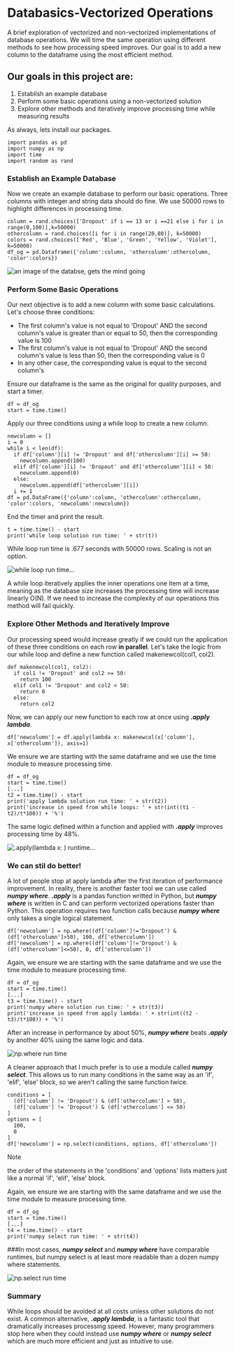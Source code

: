 # Databasics-Vectorized Operations

A brief exploration of vectorized and non-vectorized implementations of database operations. We will time the same operation using different methods to see how processing speed improves. Our goal is to add a new column to the dataframe using the most efficient method.

## Our goals in this project are:

1. Establish an example database
2. Perform some basic operations using a non-vectorized solution
3. Explore other methods and iteratively improve processing time while measuring results

As always, lets install our packages.

    import pandas as pd
    import numpy as np
    import time
    import random as rand

### Establish an Example Database

Now we create an example database to perform our basic operations. Three columns with integer and string data should do fine. We use 50000 rows to highlight differences in processing time.

    column = rand.choices(['Dropout' if i == 13 or i ==21 else i for i in range(0,100)],k=50000)
    othercolumn = rand.choices([i for i in range(20,80)], k=50000)
    colors = rand.choices(['Red', 'Blue', 'Green', 'Yellow', 'Violet'], k=50000)
    df_og = pd.Dataframe({'column':column, 'othercolumn':othercolumn, 'color':colors})

![an image of the databse, gets the mind going](https://github.com/maxwellabgit/Databasics-VectorizedOps/blob/main/githubprofilebuildlast.png)

### Perform Some Basic Operations

Our next objective is to add a new column with some basic calculations. Let's choose three conditions: 
- The first column's value is not equal to 'Dropout' AND the second column's value is greater than or equal to 50, then the corresponding value is 100
- The first column's value is not equal to 'Dropout' AND the second column's value is less than 50, then the corresponding value is 0
- In any other case, the corresponding value is equal to the second column's

Ensure our dataframe is the same as the original for quality purposes, and start a timer.

    df = df_og
    start = time.time()

Apply our three conditions using a while loop to create a new column.

    newcolumn = []
    i = 0
    while i < len(df):
      if df['column'][i] != 'Dropout' and df['othercolumn'][i] >= 50:
        newcolumn.append(100)
      elif df['column'][i] != 'Dropout' and df['othercolumn'][i] < 50:
        newcolumn.append(0)
      else:
        newcolumn.append(df['othercolumn'][i])
      i += 1
    df = pd.DataFrame({'column':column, 'othercolumn':othercolumn, 'color':colors, 'newcolumn':newcolumn})

End the timer and print the result.

    t = time.time() - start
    print('while loop solution run time: ' + str(t))

While loop run time is .677 seconds with 50000 rows. Scaling is not an option.

![while loop run time...](https://github.com/maxwellabgit/Databasics-VectorizedOps/blob/main/github112.png)

A while loop iteratively applies the inner operations one item at a time, meaning as the database size increases the processing time will increase linearly O(N). If we need to increase the complexity of our operations this method will fail quickly.

### Explore Other Methods and Iteratively Improve

Our processing speed would increase greatly if we could run the application of these three conditions on each row __in parallel__. Let's take the logic from our while loop and define a new function called makenewcol(col1, col2).

    def makenewcol(col1, col2):
      if col1 != 'Dropout' and col2 >= 50:
        return 100
      elif col1 != 'Dropout' and col2 < 50:
        return 0
      else:
        return col2

Now, we can apply our new function to each row at once using *__.apply lambda__*. 

    df['newcolumn'] = df.apply(lambda x: makenewcol(x['column'], x['othercolumn']), axis=1)

We ensure we are starting with the same dataframe and we use the time module to measure processing time.

    df = df_og
    start = time.time()
    [...]
    t2 = time.time() - start
    print('apply lambda solution run time: ' + str(t2))
    print('increase in speed from while loops: ' + str(int((t1 - t2)/t*100)) + '%')

The same logic defined within a function and applied with *__.apply__* improves processing time by 48%.

![.apply(lambda x: ) runtime...](https://github.com/maxwellabgit/Databasics-VectorizedOps/blob/main/github111.png)

### __We can stil do better!__

A lot of people stop at apply lambda after the first iteration of performance improvement. In reality, there is another faster tool we can use called *__numpy where__*. *__.apply__* is a pandas function writted in Python, but *__numpy where__* is written in C and can perform vectorized operations faster than Python. This operation requires two function calls because *__numpy where__* only takes a single logical statement.

    df['newcolumn'] = np.where((df['column']!='Dropout') & (df['othercolumn']>50), 100, df['othercolumn'])
    df['newcolumn'] = np.where((df['column']!='Dropout') & (df['othercolumn']<=50), 0, df['othercolumn'])

Again, we ensure we are starting with the same dataframe and we use the time module to measure processing time.

    df = df_og
    start = time.time()
    [...]
    t3 = time.time() - start
    print('numpy where solution run time: ' + str(t3))
    print('increase in speed from apply lambda: ' + str(int((t2 - t3)/t*100)) + '%')

After an increase in performance by about 50%, *__numpy where__* beats *__.apply__* by another 40% using the same logic and data.

![*__np.where__* run time](https://github.com/maxwellabgit/Databasics-VectorizedOps/blob/main/Screenshot%202023-11-08%20195301.png)

A cleaner approach that I much prefer is to use a module called *__numpy select__*. This allows us to run many conditions in the same way as an 'if', 'elif', 'else' block, so we aren't calling the same function twice.

    conditions = [
      (df['column'] != 'Dropout') & (df['othercolumn'] > 50),
      (df['column'] != 'Dropout') & (df['othercolumn'] <= 50)
    ]
    options = [
      100,
      0
    ]
    df['newcolumn'] = np.select(conditions, options, df['othercolumn'])

> [!NOTE]
> the order of the statements in the 'conditions' and 'options' lists matters just like a normal 'if', 'elif', 'else' block.

Again, we ensure we are starting with the same dataframe and we use the time module to measure processing time.

    df = df_og
    start = time.time()
    [...]
    t4 = time.time() - start
    print('numpy select run time: ' + str(t4))

###In most cases, *__numpy select__* and *__numpy where__* have comparable runtimes, but numpy select is at least more readable than a dozen numpy where statements.

![*__np.select__* run time](https://github.com/maxwellabgit/Databasics-VectorizedOps/blob/main/Screenshot%202023-11-08%20195345.png)

### Summary

While loops should be avoided at all costs unless other solutions do not exist. A common alternative, *__.apply lambda__*, is a fantastic tool that dramatically increases processing speed. However, many programmers stop here when they could instead use *__numpy where__* or *__numpy select__* which are much more efficient and just as intuitive to use.

